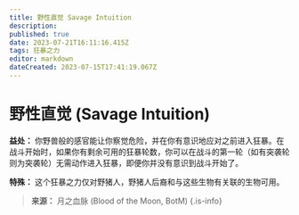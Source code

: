 ```yaml
---
title: 野性直觉 Savage Intuition
description: 
published: true
date: 2023-07-21T16:11:16.415Z
tags: 狂暴之力
editor: markdown
dateCreated: 2023-07-15T17:41:19.067Z
---
```


# 野性直觉 (Savage Intuition)
**益处：** 你野兽般的感官能让你察觉危险，并在你有意识地应对之前进入狂暴。在战斗开始时，如果你有剩余可用的狂暴轮数，你可以在战斗的第一轮（如有突袭轮则为突袭轮）无需动作进入狂暴，即便你并没有意识到战斗开始了。

**特殊：** 这个狂暴之力仅对野猪人，野猪人后裔和与这些生物有关联的生物可用。

> **来源：** 月之血脉 (Blood of the Moon, BotM)
{.is-info}